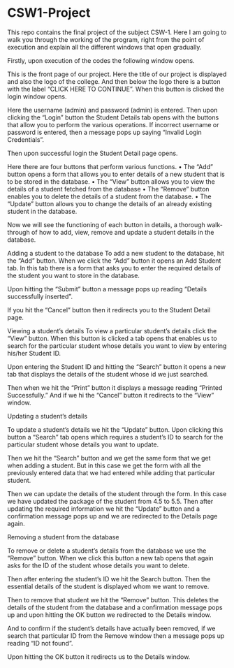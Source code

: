 # CSW1-Project
This repo contains the final project of the subject CSW-1.
Here I am going to walk you through the working of the program, right from the point of execution and explain all the different windows that open gradually.

Firstly, upon execution of the codes the following window opens.

 

This is the front page of our project. Here the title of our project is displayed and also the logo of the college. And then below the logo there is a button with the label “CLICK HERE TO CONTINUE”. When this button is clicked the login window opens.

 
Here the username (admin) and password (admin) is entered. Then upon clicking the “Login” button the Student Details tab opens with the buttons that allow you to perform the various operations. If incorrect username or password is entered, then a message pops up saying “Invalid Login Credentials”.

 

Then upon successful login the Student Detail page opens.

 

Here there are four buttons that perform various functions. 
•	The “Add” button opens a form that allows you to enter details of a new student that is to be stored in the database.
•	The “View” button allows you to view the details of a student fetched from the database
•	The “Remove” button enables you to delete the details of a student from the database.
•	The “Update” button allows you to change the details of an already existing student in the database.

Now we will see the functioning of each button in details, a thorough walk-through of how to add, view, remove and update a student details in the database.

Adding a student to the database
To add a new student to the database, hit the “Add” button. When we click the “Add” button it opens an Add Student tab. In this tab there is a form that asks you to enter the required details of the student you want to store in the database.

 

Upon hitting the “Submit” button a message pops up reading “Details successfully inserted”.

 

If you hit the “Cancel” button then it redirects you to the Student Detail page.

Viewing a student’s details
To view a particular student’s details click the “View” button. When this button is clicked a tab opens that enables us to search for the particular student whose details you want to view by entering his/her Student ID.

 

Upon entering the Student ID and hitting the “Search” button it opens a new tab that displays the details of the student whose id we just searched.

 

Then when we hit the “Print” button it displays a message reading “Printed Successfully.” And if we hi the “Cancel” button it redirects to the “View” window.
 

Updating a student’s details

To update a student’s details we hit the “Update” button. Upon clicking this button a “Search” tab opens which requires a student’s ID to search for the particular student whose details you want to update.

 

Then we hit the “Search” button and we get the same form that we get when adding a student. But in this case we get the form with all the previously entered data that we had entered while adding that particular student.

 

Then we can update the details of the student through the form. In this case we have updated the package of the student from 4.5 to 5.5. Then after updating the required information we hit the “Update” button and a confirmation message pops up and we are redirected to the Details page again.

 

Removing a student from the database

To remove or delete a student’s details from the database we use the “Remove” button. When we click this button a new tab opens that again asks for the ID of the student whose details you want to delete.

 

Then after entering the student’s ID we hit the Search button. Then the essential details of the student is displayed whom we want to remove.

 

Then to remove that student we hit the “Remove” button. This deletes the details of the student from the database and a confirmation message pops up and upon hitting the OK button we redirected to the Details window.

 

And to confirm if the student’s details have actually been removed, if we search that particular ID from the Remove window then a message pops up reading “ID not found”.

 

Upon hitting the OK button it redirects us to the Details window.
